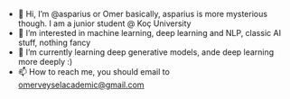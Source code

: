- 👋 Hi, I’m @asparius or Omer basically, asparius is more mysterious though. I am a junior student @ Koç University
- 👀 I’m interested in machine learning, deep learning and NLP, classic AI stuff, nothing fancy
- 🌱 I’m currently learning deep generative models, ande deep learning more deeply :)
- 📫 How to reach me, you should email to omerveyselacademic@gmail.com

<!---
asparius/asparius is a ✨ special ✨ repository because its `README.md` (this file) appears on your GitHub profile.
You can click the Preview link to take a look at your changes.
--->
